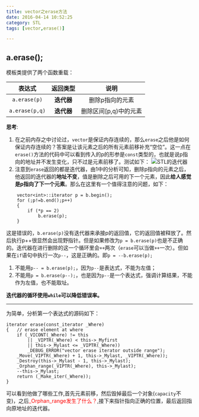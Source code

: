```yaml
---
title: vector之erase方法
date: 2016-04-14 10:52:25
category: STL
tags: [vector,erase()]

---
```


## a.erase();

模板类提供了两个函数重载：

| 表达式	| **返回类型**	| 说明	|
| :---:	| :---:	| :---:	|
| `a.erase(p)`	| **迭代器**	| 删除p指向的元素	|
| `a.erase(p,q)`	| **迭代器**	| 删除区间[p,q)中的元素	|
**思考**:
1.	在之前内存之中讨论过，`vector`是保证内存连续的，那么`erase`之后他是如何保证内存连续的？答案是让该元素之后的所有元素前移补充“空位”。这一点在`erase()`方法的代码中可以看到传入的p的形参是`const`类型的，也就是说p指向的地址并不发生变化，只不过是元素前移了。测试如下：
![STL的迭代器](http://i.imgur.com/TZxRRb6.png)
2. 注意到`erase`返回的都是迭代器，由1中的分析可知，删除p指向的元素之后，他返回的迭代器的**地址不变**，值是删除之后可用的下一个元素，因此**给人感觉是p指向了下一个元素**。那么在这里有一个值得注意的问题，如下：
``` 
	vector<int>::iterator p = b.begin();
	for (;p!=b.end();p++)
	{
		if (*p == 2)
			b.erase(p);
	}
```
这是错误的，`b.erase(p)`没有迭代器来承接p的返回值，它的返回值被释放了。然后执行p++很显然会出现野指针。但是如果修改为`p = b.erase(p)`也是不正确的。迭代器在进行删除的这一个循环里会`++`两次（`erase`可以当做`++`一次）。但如果在`if`语句中执行一次`p--`，这是正确的。即`p = --b.erase(p);`
1. 不能用`p-- = b.erase(p);`，因为`p--`是表达式，不能为左值；
2. 不能用`p = b.erase(p--);`，也是因为`p--`是一个表达式，强调计算结果，不能作为左值，也不能取址。

 **迭代器的循环使用`while`可以降低错误率。**

---

为简单，分析第一个表达式的源码如下：
```
iterator erase(const_iterator _Where)
{	// erase element at where
	if (_VICONT(_Where) != this
		|| _VIPTR(_Where) < this->_Myfirst
		|| this->_Mylast <= _VIPTR(_Where))
		_DEBUG_ERROR("vector erase iterator outside range");
	_Move(_VIPTR(_Where) + 1, this->_Mylast, _VIPTR(_Where));
	_Destroy(this->_Mylast - 1, this->_Mylast);
	_Orphan_range(_VIPTR(_Where), this->_Mylast);
	--this->_Mylast;
	return (_Make_iter(_Where));
}
```
可以看到他做了哪些工作,首先元素前移，然后毁掉最后一个对象(`capacity`不变)，之后<font color=red>_Orphan_range发生了什么？</font>,接下来指针指向正确的位置，最后返回指向原地址的迭代器。

